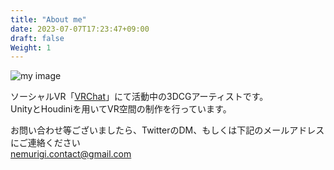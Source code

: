 ```yaml
---
title: "About me"
date: 2023-07-07T17:23:47+09:00
draft: false
Weight: 1
---
```



![my image](/icon.png)

ソーシャルVR「[VRChat](https://hello.vrchat.com/)」にて活動中の3DCGアーティストです。  
UnityとHoudiniを用いてVR空間の制作を行っています。

<!--more-->

お問い合わせ等ございましたら、TwitterのDM、もしくは下記のメールアドレスにご連絡ください  
nemurigi.contact@gmail.com

<!-- 
#### 使用ツール  
Unity / Shaderlab / Houdini / Substance Painter / Python -->